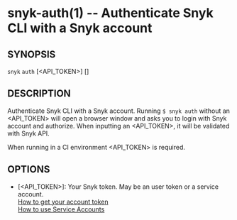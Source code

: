 # snyk-auth(1) -- Authenticate Snyk CLI with a Snyk account

## SYNOPSIS

`snyk` `auth` \[<API_TOKEN>\] \[<OPTIONS>\]

## DESCRIPTION

Authenticate Snyk CLI with a Snyk account. Running `$ snyk auth` without an <API_TOKEN> will open a browser window and asks you to login with Snyk account and authorize. When inputting an <API_TOKEN>, it will be validated with Snyk API.

When running in a CI environment <API_TOKEN> is required.

## OPTIONS

- \[<API_TOKEN>\]:
  Your Snyk token. May be an user token or a service account.<br />
  [How to get your account token](https://snyk.co/ucT6J)<br />
  [How to use Service Accounts](https://snyk.co/ucT6L)<br />
